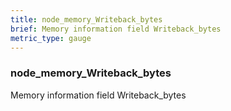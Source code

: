 ```yaml
---
title: node_memory_Writeback_bytes
brief: Memory information field Writeback_bytes
metric_type: gauge
---
```

### node_memory_Writeback_bytes

Memory information field Writeback_bytes
